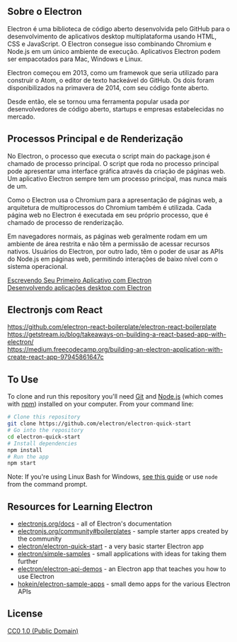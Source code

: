 ## Sobre o Electron
Electron é uma biblioteca de código aberto desenvolvida pelo GitHub para o desenvolvimento de aplicativos desktop multiplataforma usando HTML, CSS e JavaScript. O Electron consegue isso combinando Chromium e Node.js em um único ambiente de execução. Aplicativos Electron podem ser empacotados para Mac, Windows e Linux.

Electron começou em 2013, como um framewok que seria utilizado para construir o Atom, o editor de texto hackeável do GitHub. Os dois foram disponibilizados na primavera de 2014, com seu código fonte aberto.

Desde então, ele se tornou uma ferramenta popular usada por desenvolvedores de código aberto, startups e empresas estabelecidas no mercado.

## Processos Principal e de Renderização
No Electron, o processo que executa o script main do package.json é chamado de processo principal. O script que roda no processo principal pode apresentar uma interface gráfica através da criação de páginas web. Um aplicativo Electron sempre tem um processo principal, mas nunca mais de um.

Como o Electron usa o Chromium para a apresentação de páginas web, a arquitetura de multiprocessos do Chromium também é utilizada. Cada página web no Electron é executada em seu próprio processo, que é chamado de processo de renderização.

Em navegadores normais, as páginas web geralmente rodam em um ambiente de área restrita e não têm a permissão de acessar recursos nativos. Usuários do Electron, por outro lado, têm o poder de usar as APIs do Node.js em páginas web, permitindo interações de baixo nível com o sistema operacional.

[Escrevendo Seu Primeiro Aplicativo com Electron
](https://electronjs.org/docs/tutorial/first-app) <br>
[Desenvolvendo aplicações desktop com Electron](https://medium.com/thdesenvolvedores/desenvolvendo-aplicacoes-desktop-electron-javascript-350393d40d0)

## Electronjs com React

https://github.com/electron-react-boilerplate/electron-react-boilerplate <br>
https://getstream.io/blog/takeaways-on-building-a-react-based-app-with-electron/ <br>
https://medium.freecodecamp.org/building-an-electron-application-with-create-react-app-97945861647c <br>

## To Use

To clone and run this repository you'll need [Git](https://git-scm.com) and [Node.js](https://nodejs.org/en/download/) (which comes with [npm](http://npmjs.com)) installed on your computer. From your command line:

```bash
# Clone this repository
git clone https://github.com/electron/electron-quick-start
# Go into the repository
cd electron-quick-start
# Install dependencies
npm install
# Run the app
npm start
```

Note: If you're using Linux Bash for Windows, [see this guide](https://www.howtogeek.com/261575/how-to-run-graphical-linux-desktop-applications-from-windows-10s-bash-shell/) or use `node` from the command prompt.

## Resources for Learning Electron

- [electronjs.org/docs](https://electronjs.org/docs) - all of Electron's documentation
- [electronjs.org/community#boilerplates](https://electronjs.org/community#boilerplates) - sample starter apps created by the community
- [electron/electron-quick-start](https://github.com/electron/electron-quick-start) - a very basic starter Electron app
- [electron/simple-samples](https://github.com/electron/simple-samples) - small applications with ideas for taking them further
- [electron/electron-api-demos](https://github.com/electron/electron-api-demos) - an Electron app that teaches you how to use Electron
- [hokein/electron-sample-apps](https://github.com/hokein/electron-sample-apps) - small demo apps for the various Electron APIs

## License

[CC0 1.0 (Public Domain)](LICENSE.md)
